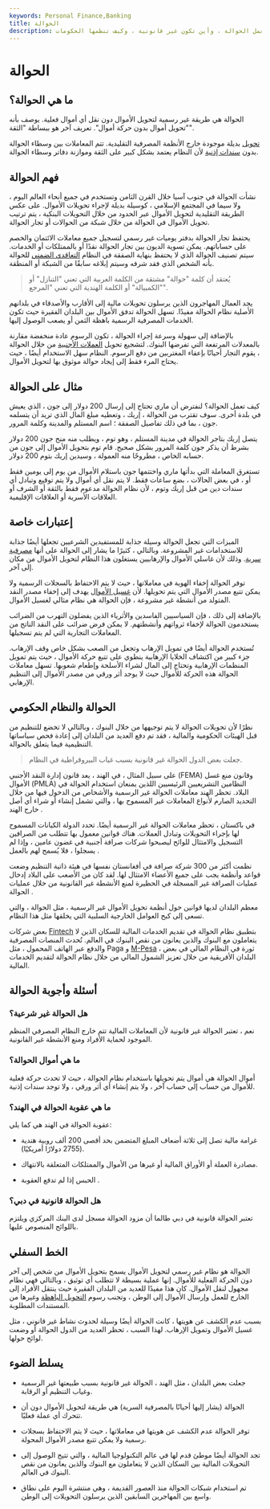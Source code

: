 ```yaml
---
keywords: Personal Finance,Banking
title: الحوالة
description: الحوالة هي وسيلة لإرسال الأموال بشكل غير رسمي دون حركة العملة الفعلية. اقرأ كيف تعمل الحوالة ، وأين تكون غير قانونية ، وكيف تنظمها الحكومات.
---
```


# الحوالة
## ما هي الحوالة؟

الحوالة هي طريقة غير رسمية لتحويل الأموال دون نقل أي أموال فعلية. يوصف بأنه "تحويل أموال بدون حركة أموال". تعريف آخر هو ببساطة "الثقة".

[تحويل](/remittance) بديلة موجودة خارج الأنظمة المصرفية التقليدية. تتم المعاملات بين وسطاء الحوالة بدون [سندات إذنية](/promissorynote) لأن النظام يعتمد بشكل كبير على الثقة وموازنة دفاتر وسطاء الحوالة.

## فهم الحوالة

نشأت الحوالة في جنوب آسيا خلال القرن الثامن وتستخدم في جميع أنحاء العالم اليوم ، ولا سيما في المجتمع الإسلامي ، كوسيلة بديلة لإجراء تحويلات الأموال. على عكس الطريقة التقليدية لتحويل الأموال عبر الحدود من خلال التحويلات البنكية ، يتم ترتيب تحويل الأموال في الحوالة من خلال شبكة من الحوالات أو تجار الحوالة.

يحتفظ تجار الحوالة بدفتر يوميات غير رسمي لتسجيل جميع معاملات الائتمان والخصم على حساباتهم. يمكن تسوية الديون بين تجار الحوالة نقدًا أو بالممتلكات أو الخدمات. سيتم تصنيف الحوالة الذي لا يحتفظ بنهاية الصفقة في النظام [التعاقدي الضمني](/implied_contract) للحوالة بأنه الشخص الذي فقد شرفه وسيتم إبلاغه سابقًا من الشبكة أو المنطقة.

> يُعتقد أن كلمة "حوالة" مشتقة من الكلمة العربية التي تعني "التنازل" أو "الكمبيالة" أو الكلمة الهندية التي تعني "المرجع".

>

يجد العمال المهاجرون الذين يرسلون تحويلات مالية إلى الأقارب والأصدقاء في بلدانهم الأصلية نظام الحوالة مفيدًا. تسهل الحوالة تدفق الأموال بين البلدان الفقيرة حيث تكون الخدمات المصرفية الرسمية باهظة الثمن أو يصعب الوصول إليها.

بالإضافة إلى سهولة وسرعة إجراء الحوالة ، تكون الرسوم عادة منخفضة مقارنة بالمعدلات المرتفعة التي تفرضها البنوك. لتشجيع تحويل [العملات الأجنبية](/foreign-exchange) من خلال الحوالة ، يقوم التجار أحيانًا بإعفاء المغتربين من دفع الرسوم. النظام سهل الاستخدام أيضًا ، حيث يحتاج المرء فقط إلى إيجاد حوالة موثوق بها لتحويل الأموال.

## مثال على الحوالة

كيف تعمل الحوالة؟ لنفترض أن ماري تحتاج إلى إرسال 200 دولار إلى جون ، الذي يعيش في بلدة أخرى. سوف تقترب من الحوالة ، إريك ، وتعطيه مبلغ المال الذي تريد أن يتسلمه جون ، بما في ذلك تفاصيل الصفقة ؛ اسم المستلم والمدينة وكلمة المرور.

يتصل إريك بتاجر الحوالة في مدينة المستلم ، وهو توم ، ويطلب منه منح جون 200 دولار بشرط أن يذكر جون كلمة المرور بشكل صحيح. قام توم بتحويل الأموال إلى جون من حسابه الخاص ، مطروحًا منه العمولة ، وسيدين إريك بتوم 200 دولار.

تستغرق المعاملة التي بدأتها ماري واختتمها جون باستلام الأموال من يوم إلى يومين فقط أو ، في بعض الحالات ، بضع ساعات فقط. لا يتم نقل أي أموال ولا يتم توقيع وتبادل أي سندات دين من قبل إريك وتوم ، لأن نظام الحوالة مدعوم فقط بالثقة أو الشرف أو العلاقات الأسرية أو العلاقات الإقليمية.

## إعتبارات خاصة

الميزات التي تجعل الحوالة وسيلة جذابة للمستفيدين الشرعيين تجعلها أيضًا جذابة للاستخدامات غير المشروعة. وبالتالي ، كثيرًا ما يشار إلى الحوالة على أنها [مصرفية سرية](/shadow-banking-system). وذلك لأن غاسلي الأموال والإرهابيين يستغلون هذا النظام لتحويل الأموال من مكان إلى آخر.

توفر الحوالة إخفاء الهوية في معاملاتها ، حيث لا يتم الاحتفاظ بالسجلات الرسمية ولا يمكن تتبع مصدر الأموال التي يتم تحويلها. لأن [غسيل الأموال](/moneylaundering) يهدف إلى إخفاء مصدر النقد المتولد من أنشطة غير مشروعة ، فإن الحوالة هي نظام مثالي لغسيل الأموال.

بالإضافة إلى ذلك ، فإن السياسيين الفاسدين والأثرياء الذين يفضلون التهرب من الضرائب يستخدمون الحوالة لإخفاء ثرواتهم وأنشطتهم. لا يمكن فرض ضرائب على النقد الناتج من المعاملات التجارية التي لم يتم تسجيلها.

تُستخدم الحوالة أيضًا في تمويل الإرهاب وتجعل من الصعب بشكل خاص وقف الإرهاب. جزء كبير من اكتشاف الخلايا الإرهابية ينطوي على تتبع حركة الأموال ، حيث يتم تمويل المنظمات الإرهابية وتحتاج إلى المال لشراء الأسلحة وإطعام شعوبها. تسهل معاملات الحوالة هذه الحركة للأموال حيث لا يوجد أثر ورقي من مصدر الأموال إلى التنظيم الإرهابي.

## الحوالة والنظام الحكومي

نظرًا لأن تحويلات الحوالة لا يتم توجيهها من خلال البنوك ، وبالتالي لا تخضع للتنظيم من قبل الهيئات الحكومية والمالية ، فقد تم دفع العديد من البلدان إلى إعادة فحص سياساتها التنظيمية فيما يتعلق بالحوالة.

> جعلت بعض الدول الحوالة غير قانونية بسبب غياب البيروقراطية في النظام.

>

على سبيل المثال ، في الهند ، يعد قانون إدارة النقد الأجنبي (FEMA) وقانون منع غسل الأموال (PMLA) النظامين التشريعيين الرئيسيين اللذين يمنعان استخدام الحوالة في البلاد. تحظر الهند معاملات الحوالة غير الرسمية والأشخاص من الدخول فيها من خلال التحديد الصارم لأنواع المعاملات غير المسموح بها ، والتي تشمل إنشاء أو شراء أي أصل خارج الهند .

في باكستان ، تحظر معاملات الحوالة غير الرسمية أيضًا. تحدد الدولة الكيانات المسموح لها بإجراء التحويلات وتبادل العملات. هناك قوانين معمول بها تتطلب من الصرافين التسجيل والامتثال للوائح ليصبحوا شركات صرافة أجنبية في غضون عامين ، وإذا لم يسجلوا ، فلا يُسمح لهم بالعمل .

نظمت أكثر من 300 شركة صرافة في أفغانستان نفسها في هيئة ذاتية التنظيم وضعت قواعد وأنظمة يجب على جميع الأعضاء الامتثال لها. لقد كان من الأصعب على البلاد إدخال عمليات الصرافة غير المسجلة في الحظيرة لمنع الأنشطة غير القانونية من خلال عمليات الحوالة .

معظم البلدان لديها قوانين حول أنظمة تحويل الأموال غير الرسمية ، مثل الحوالة ، والتي تسعى إلى كبح العوامل الخارجية السلبية التي يخلقها مثل هذا النظام.

بعض شركات [Fintech](/fintech) بتطبيق نظام الحوالة في تقديم الخدمات المالية للسكان الذين لا يتعاملون مع البنوك والذين يعانون من نقص البنوك في العالم. تُحدث المنصات المصرفية والدفع عبر الهاتف المحمول ، مثل Paga و [M-Pesa](/mpesa) ، ثورة في النظام المالي في بعض البلدان الأفريقية من خلال تعزيز الشمول المالي من خلال نظام الحوالة لتقديم الخدمات المالية.

## أسئلة وأجوبة الحوالة

### هل الحوالة غير شرعية؟

نعم ، تعتبر الحوالة غير قانونية لأن المعاملات المالية تتم خارج النظام المصرفي المنظم الموجود لحماية الأفراد ومنع الأنشطة غير القانونية.

### ما هي أموال الحوالة؟

أموال الحوالة هي أموال يتم تحويلها باستخدام نظام الحوالة ، حيث لا تحدث حركة فعلية للأموال من حساب إلى حساب آخر ، ولا يتم إنشاء أي أثر ورقي ، ولا توجد سندات إذنية.

### ما هي عقوبة الحوالة في الهند؟

عقوبة الحوالة في الهند هي كما يلي:

- غرامة مالية تصل إلى ثلاثة أضعاف المبلغ المتضمن بحد أقصى 200 ألف روبية هندية (2755 دولارًا أمريكيًا).

- مصادرة العملة أو الأوراق المالية أو غيرها من الأموال والممتلكات المتعلقة بالانتهاك.

- الحبس إذا لم تدفع العقوبة .

### هل الحوالة قانونية في دبي؟

تعتبر الحوالة قانونية في دبي طالما أن مزود الحوالة مسجل لدى البنك المركزي ويلتزم باللوائح المنصوص عليها.

## الخط السفلي

الحوالة هو نظام غير رسمي لتحويل الأموال يسمح بتحويل الأموال من شخص إلى آخر دون الحركة الفعلية للأموال. إنها عملية بسيطة لا تتطلب أي توثيق ، وبالتالي فهي نظام مجهول لنقل الأموال. كان هذا مفيدًا للعديد من البلدان الفقيرة حيث ينتقل الأفراد إلى الخارج للعمل وإرسال الأموال إلى الوطن ، وتجنب رسوم [التحويل الباهظة](/transfer) وغيرها من المستندات المطلوبة.

بسبب عدم الكشف عن هويتها ، كانت الحوالة أيضًا وسيلة لحدوث نشاط غير قانوني ، مثل غسيل الأموال وتمويل الإرهاب. لهذا السبب ، تحظر العديد من الدول الحوالة أو وضعت لوائح حولها.

## يسلط الضوء

- جعلت بعض البلدان ، مثل الهند ، الحوالة غير قانونية بسبب طبيعتها غير الرسمية وغياب التنظيم أو الرقابة.

- الحوالة (يشار إليها أحيانًا بالمصرفية السرية) هي طريقة لتحويل الأموال دون أن تتحرك أي عملة فعليًا.

- توفر الحوالة عدم الكشف عن هويتها في معاملاتها ، حيث لا يتم الاحتفاظ بسجلات رسمية ولا يمكن تتبع مصدر الأموال المحولة.

- تجد الحوالة أيضًا موطئ قدم لها في عالم التكنولوجيا المالية ، والتي تتيح الوصول إلى التحويلات المالية بين السكان الذين لا يتعاملون مع البنوك والذين يعانون من نقص البنوك في العالم.

- تم استخدام شبكات الحوالة منذ العصور القديمة ، وهي منتشرة اليوم على نطاق واسع بين المهاجرين السابقين الذين يرسلون التحويلات إلى الوطن.

